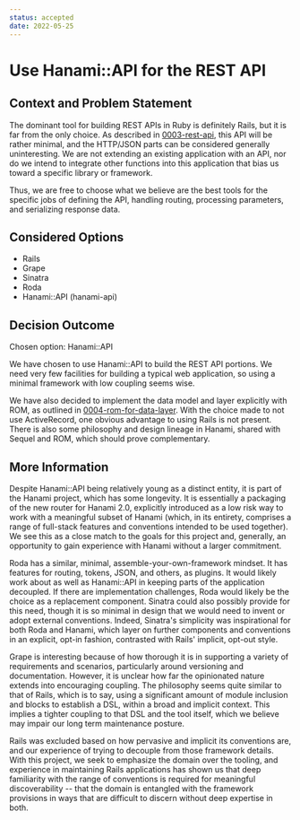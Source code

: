 ```yaml
---
status: accepted
date: 2022-05-25
---
```

# Use Hanami::API for the REST API

## Context and Problem Statement

The dominant tool for building REST APIs in Ruby is definitely Rails, but it is
far from the only choice. As described in [0003-rest-api](0003-rest-api.md),
this API will be rather minimal, and the HTTP/JSON parts can be considered
generally uninteresting. We are not extending an existing application with an
API, nor do we intend to integrate other functions into this application that
bias us toward a specific library or framework.

Thus, we are free to choose what we believe are the best tools for the specific
jobs of defining the API, handling routing, processing parameters, and
serializing response data.

## Considered Options

* Rails
* Grape
* Sinatra
* Roda
* Hanami::API (hanami-api)

## Decision Outcome

Chosen option: Hanami::API

We have chosen to use Hanami::API to build the REST API portions. We need very
few facilities for building a typical web application, so using a minimal
framework with low coupling seems wise.

We have also decided to implement the data model and layer explicitly with ROM,
as outlined in [0004-rom-for-data-layer](0004-rom-for-data-layer.md). With the
choice made to not use ActiveRecord, one obvious advantage to using Rails is
not present. There is also some philosophy and design lineage in Hanami, shared
with Sequel and ROM, which should prove complementary.

## More Information

Despite Hanami::API being relatively young as a distinct entity, it is part of
the Hanami project, which has some longevity. It is essentially a packaging of
the new router for Hanami 2.0, explicitly introduced as a low risk way to work
with a meaningful subset of Hanami (which, in its entirety, comprises a range
of full-stack features and conventions intended to be used together). We see
this as a close match to the goals for this project and, generally, an
opportunity to gain experience with Hanami without a larger commitment.

Roda has a similar, minimal, assemble-your-own-framework mindset. It has
features for routing, tokens, JSON, and others, as plugins. It would likely
work about as well as Hanami::API in keeping parts of the application
decoupled. If there are implementation challenges, Roda would likely be the
choice as a replacement component. Sinatra could also possibly provide for this
need, though it is so minimal in design that we would need to invent or adopt
external conventions. Indeed, Sinatra's simplicity was inspirational for both
Roda and Hanami, which layer on further components and conventions in an
explicit, opt-in fashion, contrasted with Rails' implicit, opt-out style.

Grape is interesting because of how thorough it is in supporting a variety of
requirements and scenarios, particularly around versioning and documentation.
However, it is unclear how far the opinionated nature extends into encouraging
coupling. The philosophy seems quite similar to that of Rails, which is to say,
using a significant amount of module inclusion and blocks to establish a DSL,
within a broad and implicit context. This implies a tighter coupling to that
DSL and the tool itself, which we believe may impair our long term maintenance
posture.

Rails was excluded based on how pervasive and implicit its conventions are,
and our experience of trying to decouple from those framework details. With
this project, we seek to emphasize the domain over the tooling, and experience
in maintaining Rails applications has shown us that deep familiarity with the
range of conventions is required for meaningful discoverability -- that the
domain is entangled with the framework provisions in ways that are difficult
to discern without deep expertise in both.
